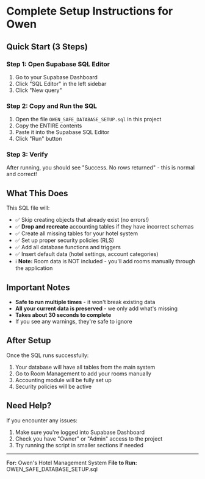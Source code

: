 # Complete Setup Instructions for Owen

## Quick Start (3 Steps)

### Step 1: Open Supabase SQL Editor
1. Go to your Supabase Dashboard
2. Click "SQL Editor" in the left sidebar
3. Click "New query"

### Step 2: Copy and Run the SQL
1. Open the file `OWEN_SAFE_DATABASE_SETUP.sql` in this project
2. Copy the ENTIRE contents
3. Paste it into the Supabase SQL Editor
4. Click "Run" button

### Step 3: Verify
After running, you should see "Success. No rows returned" - this is normal and correct!

## What This Does

This SQL file will:
- ✅ Skip creating objects that already exist (no errors!)
- ✅ **Drop and recreate** accounting tables if they have incorrect schemas
- ✅ Create all missing tables for your hotel system
- ✅ Set up proper security policies (RLS)
- ✅ Add all database functions and triggers
- ✅ Insert default data (hotel settings, account categories)
- ℹ️ **Note:** Room data is NOT included - you'll add rooms manually through the application

## Important Notes

- **Safe to run multiple times** - it won't break existing data
- **All your current data is preserved** - we only add what's missing
- **Takes about 30 seconds to complete**
- If you see any warnings, they're safe to ignore

## After Setup

Once the SQL runs successfully:
1. Your database will have all tables from the main system
2. Go to Room Management to add your rooms manually
3. Accounting module will be fully set up
4. Security policies will be active

## Need Help?

If you encounter any issues:
1. Make sure you're logged into Supabase Dashboard
2. Check you have "Owner" or "Admin" access to the project
3. Try running the script in smaller sections if needed

---

**For:** Owen's Hotel Management System
**File to Run:** OWEN_SAFE_DATABASE_SETUP.sql

